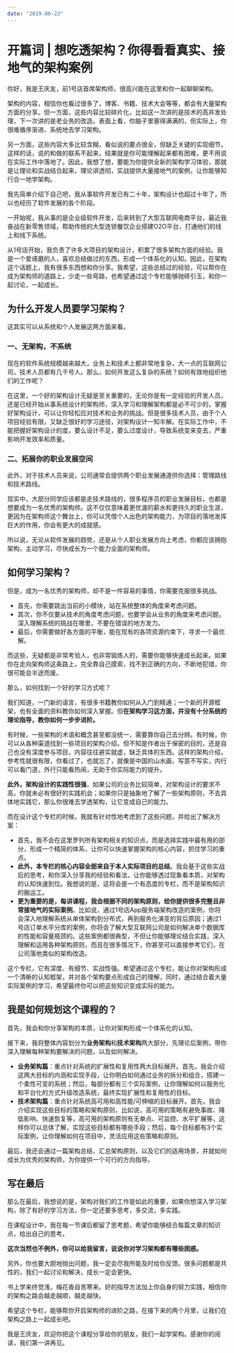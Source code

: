 ```yaml
---
date: "2019-06-23"
---  
```

      
# 开篇词 | 想吃透架构？你得看看真实、接地气的架构案例
你好，我是王庆友，前1号店首席架构师，很高兴能在这里和你一起聊聊架构。

架构的内容，相信你也看过很多了，博客、书籍、技术大会等等，都会有大量架构方面的分享。但一方面，这些内容比较碎片化，比如这一次讲的是技术的高并发处理，下一次讲的是老业务的改造。表面上看，你脑子里塞得满满的，但实际上，你很难循序渐进、系统地去学习架构。

另一方面，这些内容大多比较含糊，看似说的要点很全，但缺乏关键的实现细节，这样的话，说的和做的联系不起来，结果就是你可能理解起来都有困难，更不用说在实际工作中落地了。因此，我想了想，要能为你提供全新的架构学习体验，那就是让理论和实战结合起来，理论讲透彻，实战提供大量接地气的案例，让你能够知行合一地学架构。

我先简单介绍下自己吧，我从事软件开发已有二十年，架构设计也超过十年了，所以也经历了软件发展的各个阶段。

一开始呢，我从事的是企业级软件开发，后来转到了大型互联网电商平台，最近我奋战在新零售领域，帮助传统的大型连锁餐饮企业搭建O2O平台，打通他们的线上和线下系统。

从1号店开始，我负责了许多大项目的架构设计，积累了很多架构方面的经验。我是一个爱琢磨的人，喜欢总结做过的东西，形成一个体系化的认知。因此，在架构这个话题上，我有很多东西想和你分享。我希望，这些总结过的经验，可以帮你在成为架构师的道路上，少走一些弯路，也希望通过这个专栏能够抛砖引玉，和你一起讨论，一起成长。

<!-- [[[read_end]]] -->

## 为什么开发人员要学习架构？

这其实可以从系统和个人发展这两方面来看。

### 一、无架构，不系统

现在的软件系统规模越来越大，业务上和技术上都非常地复杂，大一点的互联网公司，技术人员都有几千号人。那么，如何开发这么复杂的系统？如何有效地组织他们的工作呢？

在这里，一个好的架构设计无疑是至关重要的，无论你是有一定经验的开发人员，还是已经开始从事系统设计的架构师，深入学习和理解架构都是必不可少的，掌握好架构设计，可以让你轻松应对技术和业务的挑战。但是很多技术人员，由于个人项目经验有限，又缺乏很好的学习途径，对架构设计一知半解。在实际工作中，不能把握好架构设计的度，要么设计不足，要么过度设计，导致系统变来变去，严重影响开发效率和质量。

### 二、拓展你的职业发展空间

此外，对于技术人员来说，公司通常会提供两个职业发展通道供你选择：管理路线和技术路线。

现实中，大部分同学应该都是走技术路线的，很多程序员的职业发展目标，也都是想要成为一名优秀的架构师。这不仅仅意味着更优渥的薪水和更持久的职业生涯，更因为在架构师这个舞台上，你可以凭借个人出色的架构能力，为项目的落地发挥巨大的作用，你会有更大的成就感。

所以说，无论从软件发展的趋势，还是从个人职业发展方向上考虑，你都应该拥抱架构，主动学习，尽快成长为一个能力全面的架构师。

## 如何学习架构？

但是，成为一名优秀的架构师，却不是一件容易的事情，你需要克服很多挑战。

* 首先，你需要跳出当前的小模块，站在系统整体的角度来考虑问题。
* 其次，你不仅要从技术的角度考虑问题，也要学会从业务的角度来考虑问题，深入理解系统的挑战在哪里，不要在错误的地方发力。
* 最后，你需要做好各方面的平衡，能在现有的各项资源约束下，寻求一个最优解。

而这些，无疑都是非常考验人，也非常锻炼人的，需要你能够快速成长起来。如果你在走向架构师这条路上，完全靠自己摸索，找不到正确的方向，不断地犯错，你很可能会半途而废。

那么，如何找到一个好的学习方式呢？

我们知道，一门新的语言，有很多书籍教你如何从入门到精通；一个新的开源框架，也有全面的资料教你如何深入掌握。但**在架构学习这方面，并没有十分系统的理论指导，教你如何一步步进阶。**

有时候，一些架构的术语和概念甚至都没统一，需要靠你自己去分辨。有时候，你可以从各种渠道找到一些项目的架构介绍，但不知是作者出于保密的目的，还是自己也没有深度参与项目，内容往往避实就虚，缺乏具体的东西。这样的架构介绍，参考性就很有限，你看过了，也就忘了，就像是中国的山水画，写意不写实，内行可以看门道，外行只能看热闹，无助于你实际能力的提升。

**此外，架构设计的实践性很强**，如果公司的业务比较简单，对架构设计的要求不高，你就未必有很好的实践机会；如果你只是抽象地了解了一些架构原则，不去具体地实践它，那么你很难去学透架构，让它变成自己的能力。

而在设计这个专栏的时候，我就有针对性地考虑到了这些问题，并给出了解决方案：

* 首先，我不会在这里罗列所有架构相关的知识点，而是选择实践中最有用的部分，形成一个精简的体系，让你可以快速掌握架构的核心内容，抓住学习的重点。
* **此外，本专栏的核心内容全部来自于本人实际项目的总结**。我会基于这些实战后的思考，和你深入分享我的经验和看法，让你能够透过现象看本质，对架构的认知快速到位。我想说的是，这将会是一个有态度的专栏，而不是架构知识的搬运工。
* **更为重要的是，每讲课程，我会根据不同的架构原则，给你提供很多完整且非常接地气的实际案例**。比如说，通过1号店App服务端架构改造的案例，你将会深入地理解系统从单体架构到分布式，再到服务化演变的背后原因；通过1号店订单水平分库的案例，你将会了解大型互联网公司是如何解决单个数据库的性能和容量瓶颈的。这些案例都很典型，不但让你能够理论结合实践，深入理解和运用各种架构原则，而且在很多情况下，你甚至可以直接参考它们，在公司落地类似的架构改造。

这个专栏，它有深度、有细节、实战性强。希望通过这个专栏，能让你对架构形成一个清晰的认知框架，并对各个架构要点形成自己的理解，同时，通过结合着大量实际案例的学习，希望最终你可以把这些知识变成实际的能力。

## 我是如何规划这个课程的？

首先，我会和你分享架构的本质，让你对架构形成一个体系化的认知。

接下来，我将整体内容划分为**业务架构**和**技术架构**两大部分，先理论后案例，带你深入理解每种架构要解决的问题，以及如何解决。

* **业务架构篇**：重点针对系统的扩展性和复用性两大目标展开。首先，我会介绍这两大目标的内涵和实现手段，让你明白如何通过业务的拆分和组合，搭建一个柔性可变的系统；然后，每部分都有三个实际案例，让你理解如何以服务化和平台化的方式升级改造系统，最终实现扩展性和复用性的目标。
* **技术架构篇**：重点针对系统高可用和高性能/可伸缩的目标展开。首先，我会介绍实现这些目标的策略和架构原则，比如说，高可用的策略有避免事故、降低影响、快速恢复等，高可用的架构原则有无单点、可监控、水平扩展等，这样你可以总体了解，实现这些目标都有哪些手段；然后，每个目标都有3个实际案例，让你理解如何在项目中，灵活应用这些策略和原则。

最后，我还会通过一篇架构总结，汇总架构原则，以及它们的适用场景，并就如何成长为优秀的架构师，为你提供一个可行的方向指导。

## 写在最后

那么在最后，我想说的是，架构对我们的工作是如此的重要，如果你想深入学习架构，除了有好的学习方法，你一定还要多思考，多交流，多实践。

在课程设计中，我在每一节课后都留了思考题，希望你能够结合每篇文章的知识点，给出自己的思考。

**这次当然也不例外，你可以给我留言，说说你对学习架构都有哪些困惑。**

另外，你也要大胆地抛出问题，我一定会尽我所能及时给你反馈。很多问题都是共性的，我们一起讨论和解决，成长一定会更快。

书上学来终觉浅，梅花香自苦寒来。好的指导方法加上你自身的努力实践，相信你的架构之路会越走越顺，越走越快。

希望这个专栏，能够帮你开启架构师的进阶之路，在接下来的两个月里，让我们在架构之路上一起成长吧。

我是王庆友，欢迎你把这个课程分享给你的朋友，我们一起学架构。感谢你的阅读，我们第一讲再见。